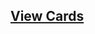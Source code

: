 ## [View Cards](<https://sims-s.github.io/mtg-card-gen/CardNamesRound2/Gideon, King of Raisins/Gideon, King of Raisins.html>)